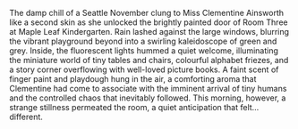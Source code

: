 The damp chill of a Seattle November clung to Miss Clementine Ainsworth like a second skin as she unlocked the brightly painted door of Room Three at Maple Leaf Kindergarten.  Rain lashed against the large windows, blurring the vibrant playground beyond into a swirling kaleidoscope of green and grey. Inside, the fluorescent lights hummed a quiet welcome, illuminating the miniature world of tiny tables and chairs, colourful alphabet friezes, and a story corner overflowing with well-loved picture books.  A faint scent of finger paint and playdough hung in the air, a comforting aroma that Clementine had come to associate with the imminent arrival of tiny humans and the controlled chaos that inevitably followed.  This morning, however, a strange stillness permeated the room, a quiet anticipation that felt…different.
